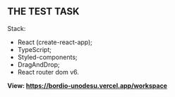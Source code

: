 ## **THE TEST TASK**

Stack:

- React (create-react-app);
- TypeScript;
- Styled-components;
- DragAndDrop;
- React router dom v6.

**View: https://bordio-unodesu.vercel.app/workspace**
